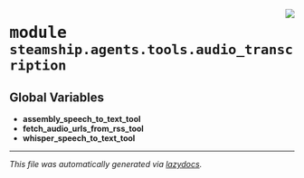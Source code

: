 <!-- markdownlint-disable -->

<a href="https://github.com/steamship-core/python-client/tree/main/src/steamship/agents/tools/audio_transcription/__init__.py#L0"><img align="right" style="float:right;" src="https://img.shields.io/badge/-source-cccccc?style=flat-square"></a>

# <kbd>module</kbd> `steamship.agents.tools.audio_transcription`




**Global Variables**
---------------
- **assembly_speech_to_text_tool**
- **fetch_audio_urls_from_rss_tool**
- **whisper_speech_to_text_tool**




---

_This file was automatically generated via [lazydocs](https://github.com/ml-tooling/lazydocs)._
